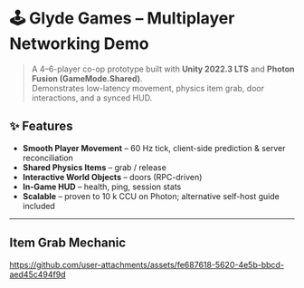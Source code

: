 # 🕹️ Glyde Games – Multiplayer Networking Demo

> A 4–6-player co-op prototype built with **Unity 2022.3 LTS** and **Photon Fusion (GameMode.Shared)**.  
> Demonstrates low-latency movement, physics item grab, door interactions, and a synced HUD.  

## ✨ Features
- **Smooth Player Movement** – 60 Hz tick, client-side prediction & server reconciliation  
- **Shared Physics Items** – grab / release 
- **Interactive World Objects** – doors (RPC-driven)  
- **In-Game HUD** –  health, ping, session stats   
- **Scalable** – proven to 10 k CCU on Photon; alternative self-host guide included  

---




## Item Grab Mechanic

https://github.com/user-attachments/assets/fe687618-5620-4e5b-bbcd-aed45c494f9d





